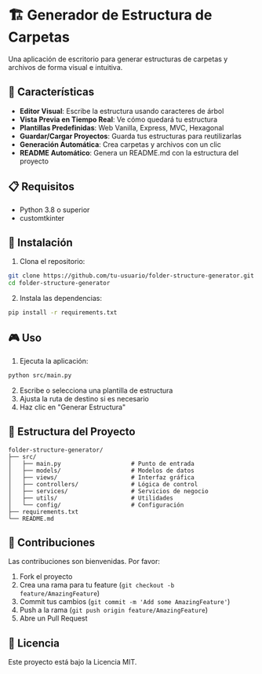 # 🏗️ Generador de Estructura de Carpetas

Una aplicación de escritorio para generar estructuras de carpetas y archivos de forma visual e intuitiva.

## 🚀 Características

- **Editor Visual**: Escribe la estructura usando caracteres de árbol
- **Vista Previa en Tiempo Real**: Ve cómo quedará tu estructura
- **Plantillas Predefinidas**: Web Vanilla, Express, MVC, Hexagonal
- **Guardar/Cargar Proyectos**: Guarda tus estructuras para reutilizarlas
- **Generación Automática**: Crea carpetas y archivos con un clic
- **README Automático**: Genera un README.md con la estructura del proyecto

## 📋 Requisitos

- Python 3.8 o superior
- customtkinter

## 🔧 Instalación

1. Clona el repositorio:
```bash
git clone https://github.com/tu-usuario/folder-structure-generator.git
cd folder-structure-generator
```

2. Instala las dependencias:
```bash
pip install -r requirements.txt
```

## 🎮 Uso

1. Ejecuta la aplicación:
```bash
python src/main.py
```

2. Escribe o selecciona una plantilla de estructura
3. Ajusta la ruta de destino si es necesario
4. Haz clic en "Generar Estructura"

## 📁 Estructura del Proyecto

```
folder-structure-generator/
├── src/
│   ├── main.py                    # Punto de entrada
│   ├── models/                    # Modelos de datos
│   ├── views/                     # Interfaz gráfica
│   ├── controllers/               # Lógica de control
│   ├── services/                  # Servicios de negocio
│   ├── utils/                     # Utilidades
│   └── config/                    # Configuración
├── requirements.txt
└── README.md
```

## 🤝 Contribuciones

Las contribuciones son bienvenidas. Por favor:

1. Fork el proyecto
2. Crea una rama para tu feature (`git checkout -b feature/AmazingFeature`)
3. Commit tus cambios (`git commit -m 'Add some AmazingFeature'`)
4. Push a la rama (`git push origin feature/AmazingFeature`)
5. Abre un Pull Request

## 📄 Licencia

Este proyecto está bajo la Licencia MIT.